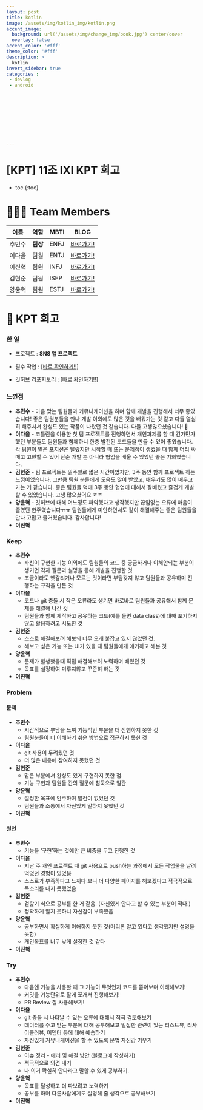 ```yaml
---
layout: post
title: kotlin
image: /assets/img/kotlin_img/kotlin.png
accent_image: 
  background: url('/assets/img/change_img/book.jpg') center/cover
  overlay: false
accent_color: '#fff'
theme_color: '#fff'
description: >
  kotlin
invert_sidebar: true
categories :
 - devlog	
 - android










---
```


# [KPT] 11조 IXI KPT 회고



* toc
{:toc}




# 🙆🏻‍♂️ Team Members

| 이름   | 역할     | MBTI | BLOG                                                         |
| ------ | -------- | ---- | ------------------------------------------------------------ |
| 추민수 | **팀장** | ENFJ | [바로가기!](softychoo.github.io)                             |
| 이다을 | 팀원     | ENTJ | [바로가기!]([https://velog.io/@thundevistan](https://velog.io/@ouowinnie)) |
| 이진혁 | 팀원     | INFJ | [바로가기!]([https://velog.io/@minjii](https://velog.io/@jh4016)) |
| 김현준 | 팀원     | ISFP | [바로가기!]([https://velog.io/@hyunjun6133](https://velog.io/@boomshh)) |
| 양윤혁 | 팀원     | ESTJ | [바로가기!]([https://velog.io/@playerkr](https://yangdriod.tistory.com/)) |



# 📑 KPT 회고

### 한 일

- 프로젝트 :  **SNS 앱 프로젝트**

- 필수 작업 :  [[바로 확인하기!!]](https://softychoo.github.io/projects/2023-08-18-IXI/)

- 깃허브 리포지토리 : [[바로 확인하기!!]](https://github.com/SoftyChoo/nbCamp_week4_assignment)

  

### 느낀점

- **추민수** - 마음 맞는 팀원들과 커뮤니케이션을 하며 함께 개발을 진행해서 너무 좋았습니다!  좋은 팀원분들을 만나 개발 이외에도 많은 것을 배워가는 것 같고 다들 열심히 해주셔서 완성도 있는 작품이 나왔던 것 같습니다. 다들 고생많으셨습니다! 🥳
- **이다을** - 코틀린을 이용한 첫 팀 프로젝트를 진행하면서 개인과제를 할 때 긴가민가 했던 부분들도 팀원들과 함께하니 한층 발전된 코드들을 만들 수 있어 좋았습니다. 각 팀원이 맡은 포지션은 달랐지만 시작할 때 또는 문제점이 생겼을 때 함께 머리 싸매고 고민할 수 있어 단순 개발 뿐 아니라 협업을 배울 수 있었던 좋은 기회였습니다.
- **김현준** - 팀 프로젝트는 일주일로 짧은 시간이었지만, 3주 동안 함께 프로젝트 하는 느낌이었습니다. 그만큼 팀원 분들에게 도움도 많이 받았고, 배우기도 많이 배우고 가는 거 같습니다. 좋은 팀원들 덕에 3주 동안 협업에 대해서 잘배웠고 즐겁게 개발할 수 있었습니다. 고생 많으셨어요 ㅎㅎ
- **양윤혁** - 깃허브에 대해 어느정도 파악했다고 생각했지만 끊임없는 오류에 마음이 졸였던 한주였습니다ㅠㅠ 팀원들에게 미안하면서도 같이 해결해주는 좋은 팀원들을 만나 고맙고 즐거웠습니다. 감사합니다!
- **이진혁**



### Keep

- **추민수**
  - 자신이 구현한 기능 이외에도 팀원들의 코드 중 궁금하거나 이해안되는 부분이 생기면 각자 질문과 설명을 통해 개발을 진행한 것
  - 조금이라도 헷갈리거나 모르는 것이라면 부담갖지 않고 팀원들과 공유하며 진행하는 규칙을 만든 것
- **이다을**
  - 코드나 git 충돌 시 작은 오류라도 생기면 바로바로 팀원들과 공유해서 함께 문제를 해결해 나간 것
  - 팀원들과 함께 제작하고 공유하는 코드(예를 들면 data class)에 대해 포기하지 않고 활용하려고 시도한 것
- **김현준**
  - 스스로 해결해보려 해보되 너무 오래 붙잡고 있지 않았던 것.
  - 해보고 싶은 기능 또는 UI가 있을 때 팀원들에게 얘기하고 해본 것
- **양윤혁**
  - 문제가 발생했을때 직접 해결해보려 노력하며 배웠던 것
  - 목표를 설정하여 미루지않고 꾸준히 하는 것
- **이진혁**



### Problem

#### 문제

- **추민수**
  - 시간적으로 부담을 느껴 기능적인 부분을 더 진행하지 못한 것
  - 팀원분들이 더 이해하기 쉬운 방법으로 접근하지 못한 것
- **이다을**
  - git 사용이 두려웠던 것
  - 더 많은 내용에 참여하지 못했던 것
- **김현준**
  - 맡은 부분에서 완성도 있게 구현하지 못한 점.
  - 기능 구현과 팀원들 간의 질문에 침묵으로 일관
- **양윤혁**
  - 설정한 목표에 안주하여 발전이 없었던 것
  - 팀원들과 소통에서 자신있게 말하지 못했던 것
- **이진혁**



#### 원인

- **추민수**
  - 기능을 ‘구현’하는 것에만 큰 비중을 두고 진행한 것
- **이다을**
  - 지난 주 개인 프로젝트 때 git 사용으로 push하는 과정에서 모든 작업물을 날려먹었던 경험이 있었음
  - 스스로가 부족하다고 느끼다 보니 더 다양한 페이지를 해보겠다고 적극적으로 목소리를 내지 못했었음
- **김현준**
  - 겉핥기 식으로 공부를 한 거 같음. (자신있게 안다고 할 수 있는 부분이 적다.)
  - 정확하게 알지 못하니 자신감이 부족했음
- **양윤혁**
  - 공부하면서 확실하게 이해하지 못한 것(머리론 알고 있다고 생각했지만 설명을 못함)
  - 개인목표를 너무 낮게 설정한 것 같다
- **이진혁**



### Try

- **추민수**
  - 다음엔 기능을 사용할 때 그 기능이 무엇인지 코드를 뜯어보며 이해해보기!
  - 커밋을 기능단위로 잘게 쪼개서 진행해보기!
  - PR Review 잘 사용해보기!
- **이다을**
  - git 충돌 시 나타날 수 있는 오류에 대해서 적극 검토해보기
  - 데이터를 주고 받는 부분에 대해 공부해보고 밀접한 관련이 있는 리스트뷰, 리사이클러뷰, 어뎁터 등에 대해 예습하기
  - 자신있게 커뮤니케이션을 할 수 있도록 문법 자신감 키우기
- **김현준**
  - 이슈 정리 - 에러 및 해결 방안 (블로그에 작성하기)
  - 적극적으로 의견 내기
  - 나 이거 확실히 안다라고 말할 수 있게 공부하기.
- **양윤혁**
  - 목표를 달성하고 더 파보려고 노력하기
  - 공부를 하며 다른사람에게도 설명해 줄 생각으로 공부해보기
- **이진혁**